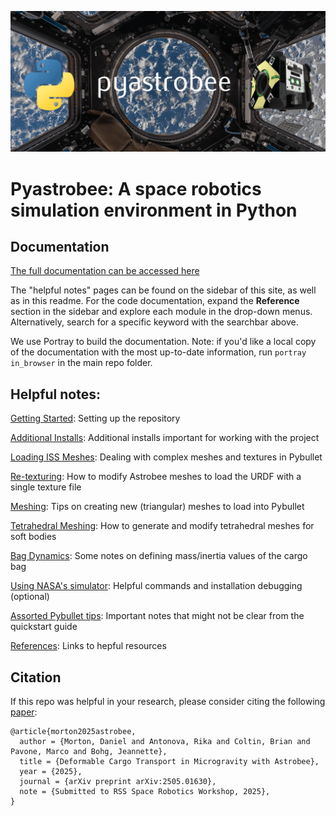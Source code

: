 ![Pyastrobee](images/banner.png)
# Pyastrobee: A space robotics simulation environment in Python

## Documentation

[The full documentation can be accessed here](https://danielpmorton.github.io/pyastrobee)

The "helpful notes" pages can be found on the sidebar of this site, as well as in this readme. For the code documentation, expand the **Reference** section in the sidebar and explore each module in the drop-down menus. Alternatively, search for a specific keyword with the searchbar above.

We use Portray to build the documentation. Note: if you'd like a local copy of the documentation with the most up-to-date information, run `portray in_browser` in the main repo folder.

## Helpful notes:

[Getting Started](docs/getting_started.md): Setting up the repository

[Additional Installs](docs/additional_installs.md): Additional installs important for working with the project

[Loading ISS Meshes](docs/loading_iss_meshes.md): Dealing with complex meshes and textures in Pybullet

[Re-texturing](docs/retexturing.md): How to modify Astrobee meshes to load the URDF with a single texture file

[Meshing](docs/meshing.md): Tips on creating new (triangular) meshes to load into Pybullet

[Tetrahedral Meshing](docs/tet_meshing.md): How to generate and modify tetrahedral meshes for soft bodies

[Bag Dynamics](docs/bag_dynamics.md): Some notes on defining mass/inertia values of the cargo bag

[Using NASA's simulator](docs/nasa_sim.md): Helpful commands and installation debugging (optional)

[Assorted Pybullet tips](docs/pybullet_tips.md): Important notes that might not be clear from the quickstart guide

[References](docs/references.md): Links to hepful resources


## Citation

If this repo was helpful in your research, please consider citing the following [paper](https://arxiv.org/abs/2505.01630):

```
@article{morton2025astrobee,
  author = {Morton, Daniel and Antonova, Rika and Coltin, Brian and Pavone, Marco and Bohg, Jeannette},
  title = {Deformable Cargo Transport in Microgravity with Astrobee},
  year = {2025},
  journal = {arXiv preprint arXiv:2505.01630},
  note = {Submitted to RSS Space Robotics Workshop, 2025},
}
```
